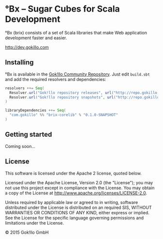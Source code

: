 °Bx &ndash; Sugar Cubes for Scala Development
=============================================

°Bx (brix) consists of a set of Scala libraries that make Web application development faster and easier.

http://dev.gokillo.com

## Installing

°Bx is available in the [Gok!llo Community Repository](http://repo.gokillo.com). Just edit `build.sbt` and add the required resolvers and dependencies:

```scala
resolvers ++= Seq(
  Resolver.url("Gok!llo repository releases", url("http://repo.gokillo.com/releases"))(Resolver.ivyStylePatterns),
  Resolver.url("Gok!llo repository snapshots", url("http://repo.gokillo.com/snapshots"))(Resolver.ivyStylePatterns)
)

libraryDependencies ++= Seq(
  "com.gokillo" %% "brix-corelib" % "0.1.0-SNAPSHOT"
)
```
## Getting started

Coming soon...

## License

This software is licensed under the Apache 2 license, quoted below.

Licensed under the Apache License, Version 2.0 (the "License"); you may not use this project except in compliance with the License. You may obtain a copy of the License at http://www.apache.org/licenses/LICENSE-2.0.

Unless required by applicable law or agreed to in writing, software distributed under the License is distributed on an required SIS, WITHOUT WARRANTIES OR CONDITIONS OF ANY KIND, either express or implied. See the License for the specific language governing permissions and limitations under the License.

&copy; 2015 Gok!llo GmbH
